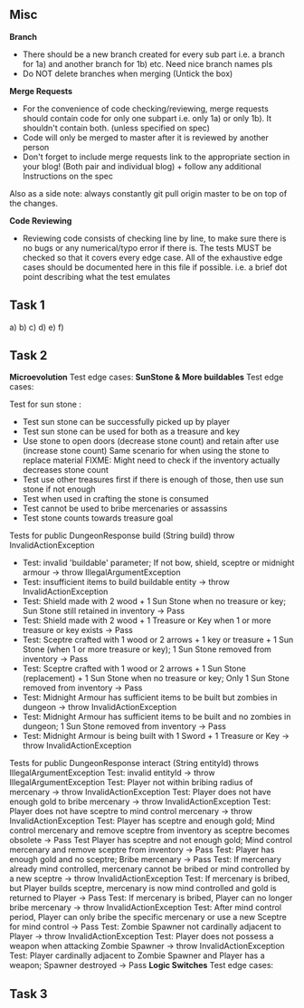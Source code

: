 ## Misc

**Branch**
-   There should be a new branch created for every sub part i.e. a branch for 1a)
    and another branch for 1b) etc. Need nice branch names pls
- Do NOT delete branches when merging (Untick the box)

**Merge Requests**
-   For the convenience of code checking/reviewing, merge requests should contain code
    for only one subpart i.e. only 1a) or only 1b). It shouldn't contain both. (unless specified on spec)
-   Code will only be merged to master after it is reviewed by another person
-   Don't forget to include merge requests link to the appropriate section in your blog!
    (Both pair and individual blog) + follow any additional Instructions on the spec

Also as a side note: always constantly git pull origin  master to be on top of the changes.

**Code Reviewing**
-   Reviewing code consists of checking line by line, to make sure there is no bugs
    or any numerical/typo error if there is. The tests MUST be checked so that it covers
    every edge case. All of the exhaustive edge cases should be documented here in this
    file if possible. i.e. a brief dot point describing what the test emulates

## Task 1
a)
b)
c)
d)
e)
f)

## Task 2

**Microevolution**
Test edge cases:
**SunStone & More buildables**
Test edge cases:

Test for sun stone :
-   Test sun stone can be successfully picked up by player
-   Test sun stone can be used for both as a treasure and key
-   Use stone to open doors (decrease stone count) and retain after use (increase stone count)
    Same scenario for when using the stone to replace material
    FIXME: Might need to check if the inventory actually decreases stone count
-   Test use other treasures first if there is enough of those, then use sun stone if not enough
-   Test when used in crafting the stone is consumed
-   Test cannot be used to bribe mercenaries or assassins
-   Test stone counts towards treasure goal

Tests for public DungeonResponse build (String build) throw InvalidActionException
- Test: invalid 'buildable' parameter; If not bow, shield, sceptre or midnight armour -> throw IllegalArgumentException
- Test: insufficient items to build buildable entity -> throw InvalidActionException
- Test: Shield made with 2 wood + 1 Sun Stone when no treasure or key; Sun Stone still retained in inventory -> Pass
- Test: Shield made with 2 wood + 1 Treasure or Key when 1 or more treasure or key exists -> Pass
- Test: Sceptre crafted with 1 wood or 2 arrows + 1 key or treasure + 1 Sun Stone (when 1 or more treasure or key); 1 Sun Stone removed from inventory -> Pass
- Test: Sceptre crafted with 1 wood or 2 arrows + 1 Sun Stone (replacement) + 1 Sun Stone when no treasure or key; Only 1 Sun Stone removed from inventory -> Pass
- Test: Midnight Armour has sufficient items to be built but zombies in dungeon -> throw InvalidActionException
- Test: Midnight Armour has sufficient items to be built and no zombies in dungeon; 1 Sun Stone removed from inventory -> Pass
- Test: Midnight Armour is being built with 1 Sword + 1 Treasure or Key -> throw InvalidActionException

Tests for public DungeonResponse interact (String entityId) throws IllegalArgumentException
Test: invalid entityId -> throw IllegalArgumentException
Test: Player not within bribing radius of mercenary -> throw InvalidActionException 
Test: Player does not have enough gold to bribe mercenary -> throw InvalidActionException
Test: Player does not have sceptre to mind control mercenary -> throw InvalidActionException
Test: Player has sceptre and enough gold; Mind control mercenary and remove sceptre from inventory as sceptre becomes obsolete -> Pass
Test Player has sceptre and not enough gold; Mind control mercenary and remove sceptre from inventory -> Pass
Test: Player has enough gold and no sceptre; Bribe mercenary -> Pass
Test: If mercenary already mind controlled, mercenary cannot be bribed or mind controlled by a new sceptre -> throw InvalidActionException
Test: If mercenary is bribed, but Player builds sceptre, mercenary is now mind controlled and gold is returned to Player -> Pass
Test: If mercenary is bribed, Player can no longer bribe mercenary -> throw InvalidActionException
Test: After mind control period, Player can only bribe the specific mercenary or use a new Sceptre for mind control -> Pass
Test: Zombie Spawner not cardinally adjacent to Player -> throw InvalidActionException
Test: Player does not possess a weapon when attacking Zombie Spawner -> throw InvalidActionException
Test: Player cardinally adjacent to Zombie Spawner and Player has a weapon; Spawner destroyed -> Pass
**Logic Switches**
Test edge cases:

## Task 3